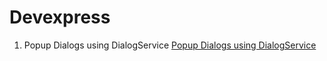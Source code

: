 # Devexpress

1. Popup Dialogs using DialogService
[Popup Dialogs using DialogService](https://www.devexpress.com/Support/Center/Question/Details/T153418/popup-dialogs-using-dialogservice)

